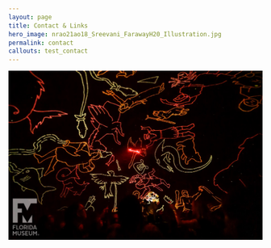 ```yaml
---
layout: page
title: Contact & Links
hero_image: nrao21ao18_Sreevani_FarawayH20_Illustration.jpg
permalink: contact
callouts: test_contact
---
```


<div class="columns is-mobile is-centered is-vcentered">
  <div class="column is-half">
    <img src="75339572_10157501248738955_1646328279579230208_o.jpg">
  </div>
</div>
